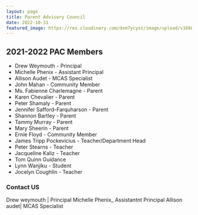 ```yaml
---
layout: page
title: Parent Advisory Council
date: 2022-10-31
featured_image: https://res.cloudinary.com/dxm7ycyxz/image/upload/v1668016921/2022/04/julia-taubitz-FV-Jk0IAuhw-unsplash-1_equwxs.jpg
---
```


## 2021-2022 PAC Members
- Drew Weymouth - Principal
- Michelle Phenix - Assistant Principal
- Allison Audet - MCAS Specialist
- John Mahan - Community Member
- Ms. Fabienne Charlemagne - Parent
- Karen Chevalier - Parent
- Peter Shamaly - Parent
- Jennifer Safford-Farquharson - Parent
- Shannon Bartley - Parent
- Tammy Murray - Parent
- Mary Sheerin - Parent
- Ernie Floyd - Community Member
- James Tripp Pockevicius - Teacher/Department Head
- Peter Stearns - Teacher
- Jacqueline Kaliz - Teacher
- Tom Quinn	Guidance
- Lynn Wanjiku - Student
- Jocelyn Coughlin - Teacher

### Contact US


Drew weymouth | Principal                    Michelle Phenix_ Assistantnt Principal                    Allison audet| MCAS Specialist